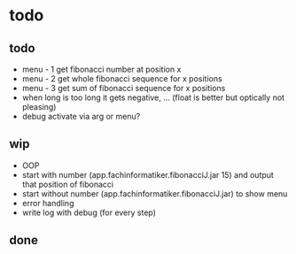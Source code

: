# todo

## todo
- menu - 1 get fibonacci number at position x
- menu - 2 get whole fibonacci sequence for x positions
- menu - 3 get sum of fibonacci sequence for x positions
- when long is too long it gets negative, ... (float is better but optically not pleasing)
- debug activate via arg or menu?

## wip
- OOP
- start with number (app.fachinformatiker.fibonacciJ.jar 15) and output that position of fibonacci
- start without number (app.fachinformatiker.fibonacciJ.jar) to show menu
- error handling
- write log with debug (for every step)

## done